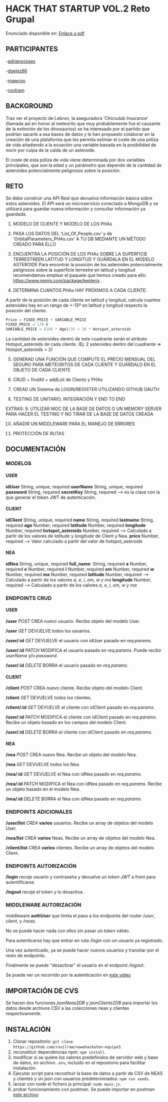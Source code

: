 # HACK THAT STARTUP VOL.2 Reto Grupal

Enunciado disponible en: [Enlace a pdf](https://github.com/rovilram/nowehackaton-equipo3/blob/main/recursos/HTS2_Grupal_spanish.pdf)

## PARTICIPANTES

-[adrianoosses](https://github.com/adrianoosses)

-[dgelez86](https://github.com/dgelez86)

-[mawcoo](https://github.com/mawcoo)

-[rovilram](https://github.com/rovilram)

## BACKGROUND

Tras ver el proyecto de Lebron, la aseguradora ‘Chicxulub Insurance’ (llamada así en honor al meteorito que muy probablemente fue el
causante de la extinción de los dinosaurios) se ha interesado por el partido que podrían sacarle a esa bases de datos y le han propuesto
colaborar en la creación de una plataforma que les permita estimar el coste de una póliza de vida añadiendo a la ecuación una variable
basada en la posibilidad de morir por culpa de la caída de un asteroide.

El coste de esta póliza de vida viene determinada por dos variables principales, que son la edad y un parámetro que depende de la
cantidad de asteroides potencialmente peligrosos sobre la posición.

## RETO

Se debe construir una API Rest que devuelva información básica sobre estos asteroides. El API será un microservicio conectado a MongoDB
y se utilizará para guardar nueva información y consultar información ya guardada.

1. MODELO DE CLIENTE Y MODELO DE LOS PHAs

2. PASA LOS DATOS DEL ‘List_Of_People.csv’ y de
   ‘OrbitalParameters_PHAs.csv’ A TU DB MEDIANTE UN MÉTODO
   CREADO PARA ELLO

3. ENCUENTRA LA POSICIÓN DE LOS PHAs SOBRE LA SUPERFICIE
   TERRESTREEN LATITUD Y LONGITUD Y GUÁRDALA EN EL
   MODELO ASTEROIDE
   Para encontrar la posición de los asteroides potencialmente
   peligrosos sobre la superficie terrestre en latitud y longitud
   recomendamos emplear el paquete que hemos creado para ello:
   https://www.npmjs.com/package/keplerjs .

4. DETERMINA CUANTOS PHAs HAY PRÓXIMOS A CADA CLIENTE:

A partir de la posición de cada cliente en latitud y longitud, calcula
cuantos asteroides hay en un rango de +-15º en latitud y longitud
respecto la posición del cliente.

```javascript
Price = FIXED_PRICE + VARIABLE_PRICE
FIXED_PRICE = 170 €
VARIABLE_PRICE = (100 * Age)/35 + 10 * Hotspot_asteroids
```

La cantidad de asteroides dentro de este cuadrante serán el atributo
Hotspot_asteroids de cada cliente. (Ej: 2 asteroides dentro del
cuadrante => Hotspot_asteroids = 2)

5. GENERAD UNA FUNCIÓN QUE COMPUTE EL PRECIO MENSUAL
   DEL SEGURO PARA METEORITOS DE CADA CLIENTE Y GUÁRDALO
   EN EL OBJETO DE CADA CLIENTE

6. CRUD + findAll + addList de Clients y PHAs

7. CREAD UN Sistema de LOGIN/REGISTER UTILIZANDO GITHUB
   OAUTH

8. TESTING DE UNITARIO, INTEGRACIÓN Y END TO END

EXTRAS: 9. UTILIZAR MOC DE LA BASE DE DATOS O UN MEMORY SERVER
PARA HACER EL TESTING Y NO TIRAR DE LA BASE DE DATOS
CREADA

10. AÑADIR UN MIDDLEWARE PARA EL MANEJO DE ERRORES

11. PROTECCIÓN DE RUTAS

## DOCUMENTACIÓN

### MODELOS

#### USER

**idUser** String, unique, required
**userName** String, unique, required
**password** String, required
**secretKey** String, required --> es la clave con la que generar el token JWT de autenticación.

#### CLIENT

**idClient** String, unique, required
**name** String, required
**lastname** String, required
**age** Number, required
**latitude** Number, required
**longitude** Number, required
**hotspot_asteroids** Number, required --> Calculado a partir de los valores de _latitude_ y _longitude_ de Client y Nea.
**price** Number, required --> Valor calculado a partir del valor de _hotspot_asteroids_

#### NEA

**idNea** String, unique, required
**full_name**: String, required
**a** Number, required
**e** Number, required
**i** Number, required
**om** Number, required
**w** Number, required
**ma** Number, required
**latitude** Number, required --> Calculado a partir de los valores _a, e, i, om, w y ma_
**longitude** Number, required --> Calculado a partir de los valores _a, e, i, om, w y ma_

### ENDPOINTS CRUD

#### USER

**/user** _POST_ CREA nuevo usuario. Recibe objeto del modelo User.

**/user** _GET_ DEVUELVE todos los usuarios.

**/user/:id** _GET_ DEVUELVE el usuario con idUser pasado en _req.params_.

**/user/:id** _PATCH_ MODIFICA el usuario pasado en _req.params_. Puede recibir _userName_ y/o _password_.

**/user/:id** _DELETE_ BORRA el usuario pasado en _req.params_.

#### CLIENT

**/client** _POST_ CREA nuevo cliente. Recibe objeto del modelo Client.

**/client** _GET_ DEVUELVE todos los clientes.

**/client/:id** _GET_ DEVUELVE el cliente con idClient pasado en _req.params_.

**/user/:id** _PATCH_ MODIFICA el cliente con idClient pasado en _req.params_. Recibe un objeto basado en los campos del modelo Client.

**/user/:id** _DELETE_ BORRA el cliente con idClient pasado en _req.params_.

#### NEA

**/nea** _POST_ CREA nuevo Nea. Recibe un objeto del modelo Nea.

**/nea** _GET_ DEVUELVE todos los Nea.

**/nea/:id** _GET_ DEVUELVE el Nea con idNea pasado en _req.params_.

**/nea/:id** _PATCH_ MODIFICA el Nea con idNea pasado en _req.params_. Recibe un objeto basado en el modelo Nea.

**/nea/:id** _DELETE_ BORRA el Nea con idNea pasado en _req.params_.

### ENDPOINTS ADICIONALES

**/user/list** _CREA_ **varios** usuarios. Recibe un array de objetos del modelo User.

**/nea/list** _CREA_ **varios** Neas. Recibe un array de objetos del modelo Nea.

**/client/list** _CREA_ **varios** clientes. Recibe un array de objetos del modelo Client.

### ENDPOINTS AUTORIZACIÓN

**/login** recoje usuario y contraseña y devuelve un _token JWT_ a front para autentificarse.

**/logout** recoje el token y lo desactiva.

### MIDDLEWARE AUTORIZACIÓN

middleware **authUser** que limita el paso a los endpoints del router _/user_, _client_, y _/neas_.

No se puede hacer nada con ellos sin pasar un _token_ válido.

Para autenticarse hay que entrar en ruta _/login_ con un usuario ya registrado.

Una vez autenticado, ya se puede hacer nuevos usuarios y transitar por el resto de endpoints.

Finalmente se puede "desactivar" el usuario en el endpoint _/logout_.

Se puede ver un recorrido por la autenticación en [este video](https://github.com/rovilram/nowehackaton-equipo3/raw/main/recursos/JWTAuthDemo.webm)

## IMPORTACIÓN DE CVS

Se hacen dos funciones _jsonNeas2DB_ y _jsonClients2DB_ para importar los datos desde archivos CSV a las colecciones neas y clientes respectivamente.

## INSTALACIÓN

1. Clonar repositorio: `git clone https://github.com/rovilram/nowehackaton-equipo3`.
2. reconstituir dependencias npm: `npm install`.
3. modificar si se quiere los valores predefinidos de servidor web y base de datos, en archivo `.env`, incluido en el repositorio para facilitar instalación.
4. Ejecutar script para recostituir la base de datos a partir de CSV de NEAS y clientes y un json con usuarios predeterminados: `npm run seeds`.
5. lanzar con node el fichero js principal: `node main.js`.
6. probar funcionamiento con postman. Se puede importar en postman [este archivo](https://github.com/rovilram/nowehackaton-equipo3/blob/main/recursos/Insurance.postman_collection.json)
